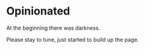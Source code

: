 # Opinionated

At the beginning there was darkness.

Please stay to tune, just started to build up the page.

